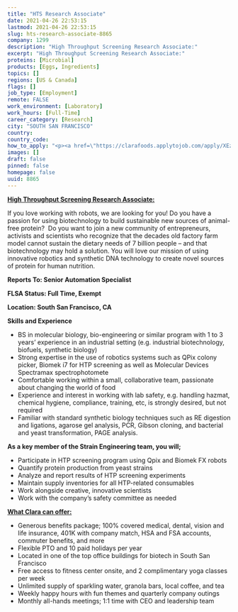 ```yaml
---
title: "HTS Research Associate"
date: 2021-04-26 22:53:15
lastmod: 2021-04-26 22:53:15
slug: hts-research-associate-8865
company: 1299
description: "High Throughput Screening Research Associate:"
excerpt: "High Throughput Screening Research Associate:"
proteins: [Microbial]
products: [Eggs, Ingredients]
topics: []
regions: [US & Canada]
flags: []
job_type: [Employment]
remote: FALSE
work_environment: [Laboratory]
work_hours: [Full-Time]
career_category: [Research]
city: "SOUTH SAN FRANCISCO"
country: 
country_code: 
how_to_apply: "<p><a href=\"https://clarafoods.applytojob.com/apply/XEzm5GS2ki/HTS-Research-Associate?source=proteinreport\">https://clarafoods.applytojob.com/apply/XEzm5GS2ki/HTS-Research-Associa…</a></p>"
images: []
draft: false
pinned: false
homepage: false
uuid: 8865
---
```

<p><strong><u>High Throughput Screening Research Associate:</u></strong></p>
<p>If you love working with robots, we are looking for you! Do you have a passion for using biotechnology to build sustainable new sources of animal-free protein?  Do you want to join a new community of entrepreneurs, activists and scientists who recognize that the decades old factory farm model cannot sustain the dietary needs of 7 billion people – and that biotechnology may hold a solution. You will love our mission of using innovative robotics and synthetic DNA technology to create novel sources of protein for human nutrition.</p>
<p><strong>Reports To: Senior Automation Specialist</strong></p>
<p><strong>FLSA Status: Full Time, Exempt</strong></p>
<p><strong>Location: South San Francisco, CA</strong></p>
<p><strong>Skills and Experience</strong></p>
<ul>
<li>BS in molecular biology, bio-engineering or similar program with 1 to 3 years’ experience in an industrial setting (e.g. industrial biotechnology, biofuels, synthetic biology)</li>
<li>Strong expertise in the use of robotics systems such as QPix colony picker, Biomek i7 for HTP screening as well as Molecular Devices Spectramax spectrophotomete</li>
<li>Comfortable working within a small, collaborative team, passionate about changing the world of food</li>
<li>Experience and interest in working with lab safety, e.g. handling hazmat, chemical hygiene, compliance, training, etc, is strongly desired, but not required</li>
<li>Familiar with standard synthetic biology techniques such as RE digestion and ligations, agarose gel analysis, PCR, Gibson cloning, and bacterial and yeast transformation, PAGE analysis.</li>
</ul>
<p><strong>As a key member of the Strain Engineering team, you will; </strong></p>
<ul>
<li>Participate in HTP screening program using Qpix and Biomek FX robots</li>
<li>Quantify protein production from yeast strains</li>
<li>Analyze and report results of HTP screening experiments</li>
<li>Maintain supply inventories for all HTP-related consumables</li>
<li>Work alongside creative, innovative scientists</li>
<li>Work with the company’s safety committee as needed</li>
</ul>
<p><strong><u>What Clara can offer:</u></strong></p>
<ul>
<li>Generous benefits package; 100% covered medical, dental, vision and life insurance, 401K with company match, HSA and FSA accounts, commuter benefits, and more</li>
<li>Flexible PTO and 10 paid holidays per year</li>
<li>Located in one of the top office buildings for biotech in South San Francisco</li>
<li>Free access to fitness center onsite, and 2 complimentary yoga classes per week</li>
<li>Unlimited supply of sparkling water, granola bars, local coffee, and tea</li>
<li>Weekly happy hours with fun themes and quarterly company outings</li>
<li>Monthly all-hands meetings; 1:1 time with CEO and leadership team</li>
</ul>
